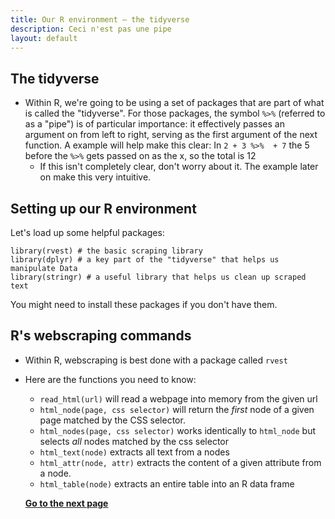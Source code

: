 ```yaml
---
title: Our R environment – the tidyverse
description: Ceci n'est pas une pipe
layout: default
---
```


## The tidyverse
* Within R, we're going to be using a set of packages that are part of what is called the "tidyverse". For those packages, the symbol `%>%` (referred to as a "pipe") is of particular importance: it effectively passes an argument on from left to right, serving as the first argument of the next function. A example will help make this clear:
In `2 + 3 %>%  + 7` the 5 before the `%>%` gets passed on as the x, so the total is 12
   * If this isn't completely clear, don't worry about it. The example later on make this very intuitive.

## Setting up our R environment
Let's load up some helpful packages:

```
library(rvest) # the basic scraping library
library(dplyr) # a key part of the "tidyverse" that helps us manipulate Data
library(stringr) # a useful library that helps us clean up scraped text
```

You might need to install these packages if you don't have them.
  
## R's webscraping commands
* Within R, webscraping is best done with a package called `rvest`
* Here are the functions you need to know:
  * `read_html(url)` will read a webpage into memory from the given url
  * `html_node(page, css selector)` will return the *first* node of a given page matched by the CSS selector.
  * `html_nodes(page, css selector)` works identically to `html_node` but selects *all* nodes matched by the css selector
  * `html_text(node)` extracts all text from a nodes
  * `html_attr(node, attr)` extracts the content of a given attribute from a node.
  * `html_table(node)` extracts an entire table into an R data frame
  
  **[Go to the next page](scraping-single-page)**
